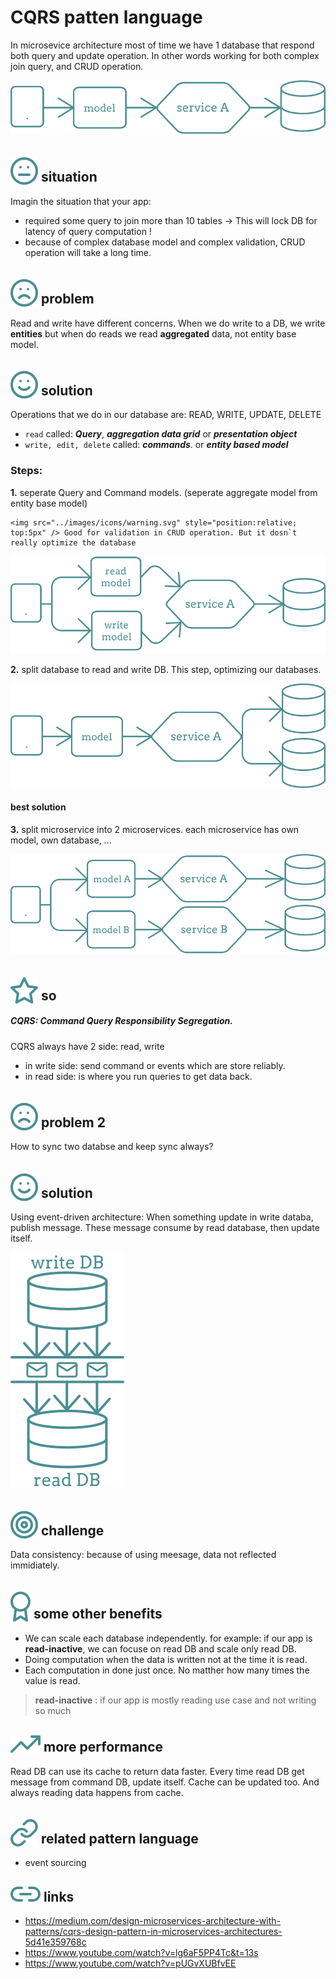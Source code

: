 # CQRS patten language

In microsevice architecture most of time we have 1 database that respond both query and update operation.
In other words working for both complex join query, and CRUD operation.

<img src="../images/CQRS/simple-service.svg" />

## <img src="../images/icons/meh.svg" style="position:relative; top:5px;" /> situation

Imagin the situation that your app:

-   required some query to join more than 10 tables -> This will lock DB for latency of query computation !
-   because of complex database model and complex validation, CRUD operation will take a long time.

## <img src="../images/icons/sad.svg" style="position:relative; top:5px" /> problem

Read and write have different concerns.
When we do write to a DB, we write **entities**
but when do reads we read **aggregated** data, not entity base model.

## <img src="../images/icons/happy.svg" style="position:relative; top:5px" /> solution

Operations that we do in our database are: READ, WRITE, UPDATE, DELETE

-   `read` called:
    **_Query_**, **_aggregation data grid_** or **_presentation object_**
-   `write, edit, delete` called:
    **_commands_**. or **_entity based model_**

### Steps:

**1.** seperate Query and Command models.
(seperate aggregate model from entity base model)

    <img src="../images/icons/warning.svg" style="position:relative; top:5px" /> Good for validation in CRUD operation. But it dosn`t really optimize the database

<img src="../images/CQRS/service-with-2-models.svg" />

**2.** split database to read and write DB.
This step, optimizing our databases.

<img src="../images/CQRS/service-with-2-DB.svg" />

#### best solution

**3.** split microservice into 2 microservices.
each microservice has own model, own database, ...

<img src="../images/CQRS/app-with-2-service.svg" />

## <img src="../images/icons/star.svg" style="position:relative; top:5px" /> so

##### CQRS: Command Query Responsibility Segregation.

CQRS always have 2 side: read, write

-   in write side: send command or events which are store reliably.
-   in read side: is where you run queries to get data back.

## <img src="../images/icons/sad.svg" style="position:relative; top:5px" /> problem 2

How to sync two databse and keep sync always?

## <img src="../images/icons/happy.svg" style="position:relative; top:5px" /> solution

Using event-driven architecture:
When something update in write databa, publish message.
These message consume by read database, then update itself.

<img src="../images/CQRS/DB-messaging.svg" />

## <img src="../images/icons/dart.svg" style="position:relative; top:5px" /> challenge

Data consistency: because of using meesage, data not reflected immidiately.

## <img src="../images/icons/badge.svg" style="position:relative; top:5px" /> some other benefits

-   We can scale each database independently.
    for example: if our app is **read-inactive**, we can focuse on read DB and scale only read DB.
-   Doing computation when the data is written not at the time it is read.
-   Each computation in done just once. No matther how many times the value is read.

> **read-inactive** : if our app is mostly reading use case and not writing so much

## <img src="../images/icons/high.svg" style="position:relative; top:2px" /> more performance

Read DB can use its cache to return data faster.
Every time read DB get message from command DB, update itself. Cache can be updated too.
And always reading data happens from cache.

## <img src="../images/icons/link.svg" style="position:relative; top:5px" /> related pattern language

-   event sourcing

## <img src="../images/icons/link2.svg" /> links

-   https://medium.com/design-microservices-architecture-with-patterns/cqrs-design-pattern-in-microservices-architectures-5d41e359768c
-   https://www.youtube.com/watch?v=lg6aF5PP4Tc&t=13s
-   https://www.youtube.com/watch?v=pUGvXUBfvEE
